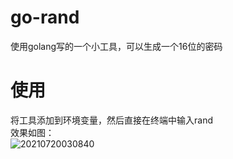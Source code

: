 # go-rand
使用golang写的一个小工具，可以生成一个16位的密码  
# 使用
将工具添加到环境变量，然后直接在终端中输入rand  
效果如图：  
![20210720030840](https://yelvimage.oss-cn-zhangjiakou.aliyuncs.com/image/20210822082638.png)
